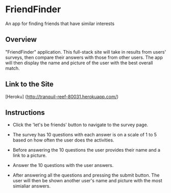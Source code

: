 # FriendFinder


An app for finding friends that have similar interests

## Overview
"FriendFinder" application. This full-stack site will take in results from users' surveys, then compare their answers with those from other users. The app will then display the name and picture of the user with the best overall match.

## Link to the Site
[Heroku] (http://tranquil-reef-80031.herokuapp.com/)

## Instructions

- Click the 'let's be friends' button to navigate to the survey page.

- The survey has 10 questions with each answer is on a scale of 1 to 5 based on how often the user does the activities.

- Before answering the 10 questions the user provides their name and a link to a picture.

- Answer the 10 questions with the user answers.

- After answering all the questions and pressing the submit button. The user will then be shown another user's name and picture with the most simialiar answers.

